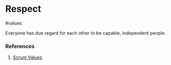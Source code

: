 # Respect
#values

Everyone has due regard for each other to be capable, independent people.


### References
1. [Scrum Values](https://scrumguides.org/scrum-guide.html#scrum-values)